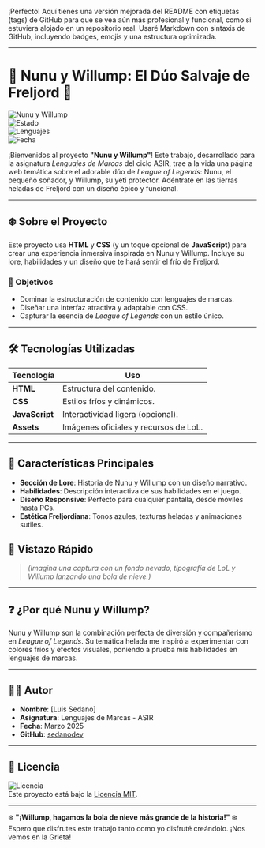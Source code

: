 ¡Perfecto! Aquí tienes una versión mejorada del README con etiquetas (tags) de GitHub para que se vea aún más profesional y funcional, como si estuviera alojado en un repositorio real. Usaré Markdown con sintaxis de GitHub, incluyendo badges, emojis y una estructura optimizada.

---

# 🐾 Nunu y Willump: El Dúo Salvaje de Freljord 🧊

![Nunu y Willump](https://img.shields.io/badge/League%20of%20Legends-Nunu%20%26%20Willump-blue?style=flat-square)  
![Estado](https://img.shields.io/badge/Estado-Completado-green?style=flat-square)  
![Lenguajes](https://img.shields.io/badge/HTML-CSS-blueviolet?style=flat-square)  
![Fecha](https://img.shields.io/badge/Fecha-Marzo%202025-lightgrey?style=flat-square)

¡Bienvenidos al proyecto **"Nunu y Willump"**! Este trabajo, desarrollado para la asignatura *Lenguajes de Marcas* del ciclo ASIR, trae a la vida una página web temática sobre el adorable dúo de *League of Legends*: Nunu, el pequeño soñador, y Willump, su yeti protector. Adéntrate en las tierras heladas de Freljord con un diseño épico y funcional.

---

## ❄️ Sobre el Proyecto

Este proyecto usa **HTML** y **CSS** (y un toque opcional de **JavaScript**) para crear una experiencia inmersiva inspirada en Nunu y Willump. Incluye su lore, habilidades y un diseño que te hará sentir el frío de Freljord.

### 🎯 Objetivos
- Dominar la estructuración de contenido con lenguajes de marcas.
- Diseñar una interfaz atractiva y adaptable con CSS.
- Capturar la esencia de *League of Legends* con un estilo único.

---

## 🛠️ Tecnologías Utilizadas

| Tecnología       | Uso                                      |
|------------------|------------------------------------------|
| **HTML**         | Estructura del contenido.               |
| **CSS**          | Estilos fríos y dinámicos.              |
| **JavaScript**   | Interactividad ligera (opcional).       |
| **Assets**       | Imágenes oficiales y recursos de LoL.   |

---

## 🌟 Características Principales

- **Sección de Lore**: Historia de Nunu y Willump con un diseño narrativo.  
- **Habilidades**: Descripción interactiva de sus habilidades en el juego.  
- **Diseño Responsive**: Perfecto para cualquier pantalla, desde móviles hasta PCs.  
- **Estética Freljordiana**: Tonos azules, texturas heladas y animaciones sutiles.


## 📸 Vistazo Rápido

> *(Imagina una captura con un fondo nevado, tipografía de LoL y Willump lanzando una bola de nieve.)*

---

## ❓ ¿Por qué Nunu y Willump?

Nunu y Willump son la combinación perfecta de diversión y compañerismo en *League of Legends*. Su temática helada me inspiró a experimentar con colores fríos y efectos visuales, poniendo a prueba mis habilidades en lenguajes de marcas.

---

## 👨‍💻 Autor

- **Nombre**: [Luis Sedano]  
- **Asignatura**: Lenguajes de Marcas - ASIR  
- **Fecha**: Marzo 2025  
- **GitHub**: [sedanodev](https://github.com/sedano-dev)

---


## 📌 Licencia

![Licencia](https://img.shields.io/badge/Licencia-MIT-yellow?style=flat-square)  
Este proyecto está bajo la [Licencia MIT](LICENSE).

---

❄️ **"¡Willump, hagamos la bola de nieve más grande de la historia!"** ❄️  
Espero que disfrutes este trabajo tanto como yo disfruté creándolo. ¡Nos vemos en la Grieta!
